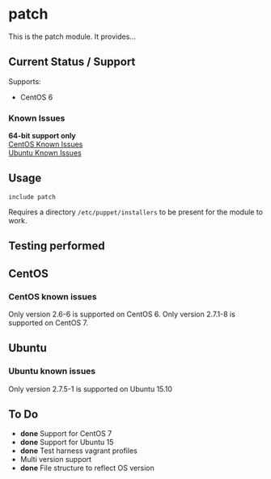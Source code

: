# patch #

This is the patch module. It provides...

## Current Status / Support
Supports:
* CentOS 6

### Known Issues
**64-bit support only**  
[CentOS Known Issues](#CentOS_known_issues)  
[Ubuntu Known Issues](#Ubuntu_known_issues)  

## Usage
```
include patch
```
Requires a directory `/etc/puppet/installers` to be present for the module to work.

## Testing performed

## CentOS
### <a name="CentOS_known_issues">CentOS known issues</a>
Only version 2.6-6 is supported on CentOS 6.
Only version 2.7.1-8 is supported on CentOS 7.

## Ubuntu
### <a name="Ubuntu_known_issues">Ubuntu known issues</a>
Only version 2.7.5-1 is supported on Ubuntu 15.10

## To Do
* **done** Support for CentOS 7
* **done** Support for Ubuntu 15
* **done** Test harness vagrant profiles
* Multi version support
* **done** File structure to reflect OS version